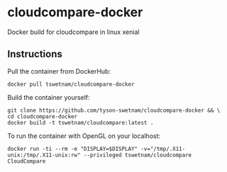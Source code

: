 # cloudcompare-docker
Docker build for cloudcompare in linux xenial

## Instructions

Pull the container from DockerHub:

```
docker pull tswetnam/cloudcompare-docker
```

Build the container yourself:

```
git clone https://github.com/tyson-swetnam/cloudcompare-docker && \
cd cloudcompare-docker
docker build -t tswetnam/cloudcompare:latest .
```
To run the container with OpenGL on your localhost:

```
docker run -ti --rm -e "DISPLAY=$DISPLAY" -v="/tmp/.X11-unix:/tmp/.X11-unix:rw" --privileged tswetnam/cloudcompare CloudCompare
```

